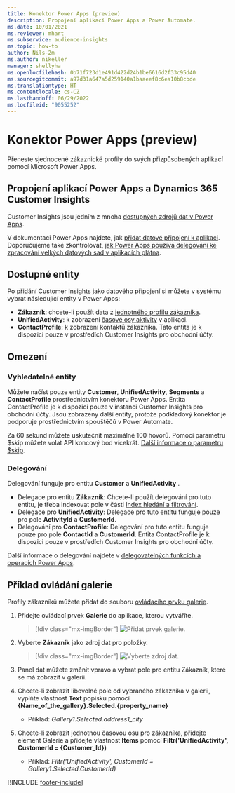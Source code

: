 ```yaml
---
title: Konektor Power Apps (preview)
description: Propojení aplikací Power Apps a Power Automate.
ms.date: 10/01/2021
ms.reviewer: mhart
ms.subservice: audience-insights
ms.topic: how-to
author: Nils-2m
ms.author: nikeller
manager: shellyha
ms.openlocfilehash: 0b71f723d1e491d422d24b1be6616d2f33c95d40
ms.sourcegitcommit: a97d31a647a5d259140a1baaeef8c6ea10b8cbde
ms.translationtype: HT
ms.contentlocale: cs-CZ
ms.lasthandoff: 06/29/2022
ms.locfileid: "9055252"
---
```

# <a name="power-apps-connector-preview"></a>Konektor Power Apps (preview)

Přeneste sjednocené zákaznické profily do svých přizpůsobených aplikací pomocí Microsoft Power Apps.

## <a name="connect-power-apps-and-dynamics-365-customer-insights"></a>Propojení aplikací Power Apps a Dynamics 365 Customer Insights

Customer Insights jsou jedním z mnoha [dostupných zdrojů dat v Power Apps](/powerapps/maker/canvas-apps/working-with-data-sources).

V dokumentaci Power Apps najdete, jak [přidat datové připojení k aplikaci](/powerapps/maker/canvas-apps/add-data-connection). Doporučujeme také zkontrolovat, [jak Power Apps používá delegování ke zpracování velkých datových sad v aplikacích plátna](/powerapps/maker/canvas-apps/delegation-overview).

## <a name="available-entities"></a>Dostupné entity

Po přidání Customer Insights jako datového připojení si můžete v systému vybrat následující entity v Power Apps:

- **Zákazník**: chcete-li použít data z [jednotného profilu zákazníka](customer-profiles.md).
- **UnifiedActivity**: k zobrazení [časové osy aktivity](activities.md) v aplikaci.
- **ContactProfile**: k zobrazení kontaktů zákazníka. Tato entita je k dispozici pouze v prostředích Customer Insights pro obchodní účty.

## <a name="limitations"></a>Omezení

### <a name="retrievable-entities"></a>Vyhledatelné entity

Můžete načíst pouze entity **Customer**, **UnifiedActivity**, **Segments** a **ContactProfile** prostřednictvím konektoru Power Apps. Entita ContactProfile je k dispozici pouze v instanci Customer Insights pro obchodní účty. Jsou zobrazeny další entity, protože podkladový konektor je podporuje prostřednictvím spouštěčů v Power Automate.

Za 60 sekund můžete uskutečnit maximálně 100 hovorů. Pomocí parametru $skip můžete volat API koncový bod vícekrát. [Další informace o parametru $skip](/connectors/customerinsights/#get-items-from-an-entity).

### <a name="delegation"></a>Delegování

Delegování funguje pro entitu **Customer** a **UnifiedActivity** . 

- Delegace pro entitu **Zákazník**: Chcete-li použít delegování pro tuto entitu, je třeba indexovat pole v části [Index hledání a filtrování](search-filter-index.md).  
- Delegace pro **UnifiedActivity**: Delegace pro tuto entitu funguje pouze pro pole **ActivityId** a **CustomerId**.  
- Delegování pro **ContactProfile**: Delegování pro tuto entitu funguje pouze pro pole **ContactId** a **CustomerId**. Entita ContactProfile je k dispozici pouze v prostředích Customer Insights pro obchodní účty.

Další informace o delegování najdete v [delegovatelných funkcích a operacích Power Apps](/powerapps/maker/canvas-apps/delegation-overview). 

## <a name="example-gallery-control"></a>Příklad ovládání galerie

Profily zákazníků můžete přidat do souboru [ovládacího prvku galerie](/powerapps/maker/canvas-apps/add-gallery).

1. Přidejte ovládací prvek **Galerie** do aplikace, kterou vytváříte.

    > [!div class="mx-imgBorder"]
    > ![Přidat prvek galerie.](media/connector-powerapps9.png "Přidejte prvek galerie.")

2. Vyberte **Zákazník** jako zdroj dat pro položky.

    > [!div class="mx-imgBorder"]
    > ![Vyberte zdroj dat.](media/choose-datasource-powerapps.png "Vyberte zdroj dat.")

3. Panel dat můžete změnit vpravo a vybrat pole pro entitu Zákazník, které se má zobrazit v galerii.

4. Chcete-li zobrazit libovolné pole od vybraného zákazníka v galerii, vyplňte vlastnost **Text** popisku pomocí **{Name_of_the_gallery}.Selected.{property_name}**  
    - Příklad: _Gallery1.Selected.address1_city_

5. Chcete-li zobrazit jednotnou časovou osu pro zákazníka, přidejte element Galerie a přidejte vlastnost **Items** pomocí **Filtr('UnifiedActivity', CustomerId = {Customer_Id})**  
    - Příklad: _Filtr('UnifiedActivity', CustomerId = Gallery1.Selected.CustomerId)_


[!INCLUDE [footer-include](includes/footer-banner.md)]
